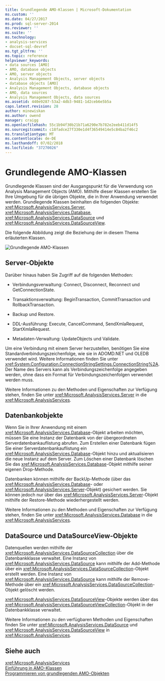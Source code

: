 ```yaml
---
title: Grundlegende AMO-Klassen | Microsoft-Dokumentation
ms.custom: ''
ms.date: 04/27/2017
ms.prod: sql-server-2014
ms.reviewer: ''
ms.suite: ''
ms.technology:
- analysis-services
- docset-sql-devref
ms.tgt_pltfrm: ''
ms.topic: reference
helpviewer_keywords:
- data sources [AMO]
- AMO, database objects
- AMO, server objects
- Analysis Management Objects, server objects
- database objects [AMO]
- Analysis Management Objects, database objects
- AMO, data sources
- Analysis Management Objects, data sources
ms.assetid: 440e9287-53a2-4db3-9481-1d2ceb6e5b5a
caps.latest.revision: 28
author: minewiskan
ms.author: owend
manager: craigg
ms.openlocfilehash: 55c1b94f30b21b71a6290e7b782e2eeb411d14f5
ms.sourcegitcommit: c18fadce27f330e1d4f36549414e5c84ba2f46c2
ms.translationtype: MT
ms.contentlocale: de-DE
ms.lasthandoff: 07/02/2018
ms.locfileid: "37270026"
---
```

# <a name="amo-fundamental-classes"></a>Grundlegende AMO-Klassen
  Grundlegende Klassen sind der Ausgangspunkt für die Verwendung von Analysis Management Objects (AMO). Mithilfe dieser Klassen erstellen Sie Ihre Umgebung für die übrigen Objekte, die in Ihrer Anwendung verwendet werden. Grundlegende Klassen beinhalten die folgenden Objekte: <xref:Microsoft.AnalysisServices.Server>, <xref:Microsoft.AnalysisServices.Database>, <xref:Microsoft.AnalysisServices.DataSource> und <xref:Microsoft.AnalysisServices.DataSourceView>.  
  
 Die folgende Abbildung zeigt die Beziehung der in diesem Thema erläuterten Klassen.  
  
 ![Grundlegende AMO-Klassen](../../../analysis-services/dev-guide/media/amo-fundamentalclasses.gif "grundlegende AMO-Klassen")  
  
  
  
##  <a name="ServerObjects"></a> Server-Objekte  
 Darüber hinaus haben Sie Zugriff auf die folgenden Methoden:  
  
-   Verbindungsverwaltung: Connect, Disconnect, Reconnect und GetConnectionState.  
  
-   Transaktionsverwaltung: BeginTransaction, CommitTransaction und RollbackTransaction.  
  
-   Backup und Restore.  
  
-   DDL-Ausführung: Execute, CancelCommand, SendXmlaRequest, StartXmlaRequest.  
  
-   Metadaten-Verwaltung: UpdateObjects und Validate.  
  
 Um eine Verbindung mit einem Server herzustellen, benötigen Sie eine Standardverbindungszeichenfolge, wie sie in ADOMD.NET und OLEDB verwendet wird. Weitere Informationen finden Sie unter <xref:System.Configuration.ConnectionStringSettings.ConnectionString%2A>. Der Name des Servers kann als Verbindungszeichenfolge angegeben werden, ohne dass ein Format für Verbindungszeichenfolgen verwendet werden muss.  
  
 Weitere Informationen zu den Methoden und Eigenschaften zur Verfügung stehen, finden Sie unter <xref:Microsoft.AnalysisServices.Server> in die <xref:Microsoft.AnalysisServices>.  
  
##  <a name="DatabaseObjects"></a> Datenbankobjekte  
 Wenn Sie in Ihrer Anwendung mit einem <xref:Microsoft.AnalysisServices.Database>-Objekt arbeiten möchten, müssen Sie eine Instanz der Datenbank von der übergeordneten Serverdatenbankauflistung abrufen. Zum Erstellen einer Datenbank fügen Sie einer Serverdatenbankauflistung ein <xref:Microsoft.AnalysisServices.Database>-Objekt hinzu und aktualisieren die neue Instanz auf dem Server. Zum Löschen einer Datenbank löschen Sie das <xref:Microsoft.AnalysisServices.Database>-Objekt mithilfe seiner eigenen Drop-Methode.  
  
 Datenbanken können mithilfe der BackUp-Methode (über das <xref:Microsoft.AnalysisServices.Database>- oder <xref:Microsoft.AnalysisServices.Server>-Objekt) gesichert werden. Sie können jedoch nur über das <xref:Microsoft.AnalysisServices.Server>-Objekt mithilfe der Restore-Methode wiederhergestellt werden.  
  
 Weitere Informationen zu den Methoden und Eigenschaften zur Verfügung stehen, finden Sie unter <xref:Microsoft.AnalysisServices.Database> in die <xref:Microsoft.AnalysisServices>.  
  
##  <a name="DSandDSV"></a> DataSource und DataSourceView-Objekte  
 Datenquellen werden mithilfe der <xref:Microsoft.AnalysisServices.DataSourceCollection> über die Datenbankklasse verwaltet. Eine Instanz von <xref:Microsoft.AnalysisServices.DataSource> kann mithilfe der Add-Methode über ein <xref:Microsoft.AnalysisServices.DataSourceCollection>-Objekt erstellt werden. Eine Instanz von <xref:Microsoft.AnalysisServices.DataSource> kann mithilfe der Remove-Methode über ein <xref:Microsoft.AnalysisServices.DataSourceCollection>-Objekt gelöscht werden.  
  
 <xref:Microsoft.AnalysisServices.DataSourceView>-Objekte werden über das <xref:Microsoft.AnalysisServices.DataSourceViewCollection>-Objekt in der Datenbankklasse verwaltet.  
  
 Weitere Informationen zu den verfügbaren Methoden und Eigenschaften finden Sie unter <xref:Microsoft.AnalysisServices.DataSource> und <xref:Microsoft.AnalysisServices.DataSourceView> in <xref:Microsoft.AnalysisServices>.  
  
## <a name="see-also"></a>Siehe auch  
 <xref:Microsoft.AnalysisServices>   
 [Einführung in AMO-Klassen](amo-classes-introduction.md)   
 [Programmieren von grundlegenden AMO-Objekten](programming-amo-fundamental-objects.md)  
  
  
